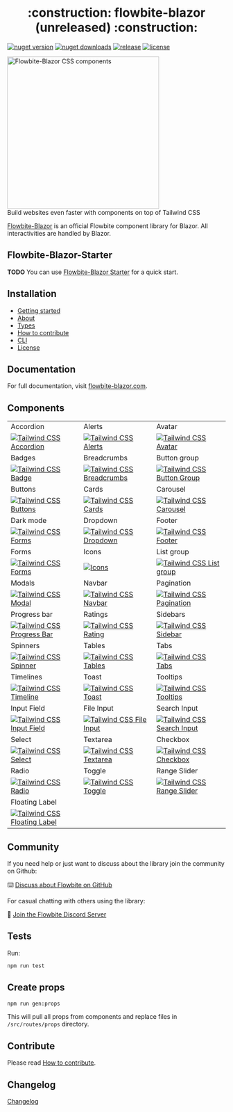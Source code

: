 <div align="center">
  <h1>:construction: flowbite-blazor (unreleased) :construction:</h1>
</div>

[![nuget version](TODO)](#)
[![nuget downloads](TODO)](#)
[![release](TODO)](#)
[![license](TODO)](#)

<p>
    <a href="#" >
      <img alt="Flowbite-Blazor CSS components" width="350" src="TODO.png">
    </a><br>
    Build websites even faster with components on top of Tailwind CSS
</p>

[Flowbite-Blazor](#/) is an official Flowbite component library for Blazor. All interactivities are handled by Blazor.

## Flowbite-Blazor-Starter

**TODO**
You can use [Flowbite-Blazor Starter](TODO) for a quick start.

## Installation

- [Getting started](#/pages/getting-started)
- [About](#/pages/about)
- [Types](#/pages/types)
- [How to contribute](#/pages/how-to-contribute)
- [CLI](#/pages/cli)
- [License](#/pages/license)

## Documentation

For full documentation, visit [flowbite-blazor.com](#/).

## Components

<table>
  <tr>
    <td width="33.3333%">Accordion</td>
    <td width="33.3333%">Alerts</td>
     <td width="33.3333%">Avatar</td>
  </tr>
  <tr>
  <td width="33.3333%">
        <a href="#/accordions/">
            <img alt="Tailwind CSS Accordion" src="https://flowbite.s3.amazonaws.com/github/accordion.jpg">
        </a>
    </td>
    <td width="33.3333%">
        <a href="#/alerts/">
            <img alt="Tailwind CSS Alerts" src="https://flowbite.s3.amazonaws.com/github/alerts.jpg">
        </a>
    </td>
    <td width="33.3333%">
        <a href="#/avatar/">
            <img alt="Tailwind CSS Avatar" src="https://flowbite.s3.amazonaws.com/github/avatar.jpg">
        </a>
    </td>
  </tr>
  <tr>
      <td width="33.3333%">Badges</td>
    <td width="33.3333%">Breadcrumbs</td>
    <td width="33.3333%">Button group</td>
    
  </tr>
  <tr>
  <td width="33.3333%">
        <a href="#/badges/">
            <img alt="Tailwind CSS Badge" src="https://flowbite.s3.amazonaws.com/github/badge.jpg">
        </a>
    </td>
    <td width="33.3333%">
        <a href="#/breadcrumbs/">
            <img alt="Tailwind CSS Breadcrumbs" src="https://flowbite.s3.amazonaws.com/github/breadcrumbs.jpg">
        </a>
    </td>
    <td width="33.3333%">
        <a href="#/button-groups/">
            <img alt="Tailwind CSS Button Group" src="https://flowbite.s3.amazonaws.com/github/button-group.jpg">
        </a>
    </td>
  </tr>
  <tr>
  <td width="33.3333%">Buttons</td>
    <td width="33.3333%">Cards</td>
    <td width="33.3333%">Carousel</td>
    
  </tr>
  <tr>
  <td width="33.3333%">
        <a href="#/buttons/">
            <img alt="Tailwind CSS Buttons" src="https://flowbite.s3.amazonaws.com/github/buttons.jpg">
        </a>
    </td>
    <td width="33.3333%">
        <a href="#/cards/">
            <img alt="Tailwind CSS Cards" src="https://flowbite.s3.amazonaws.com/github/cards.jpg">
        </a>
    </td>
    <td width="33.3333%">
        <a href="#/carousels/">
            <img alt="Tailwind CSS Carousel" src="https://flowbite.s3.amazonaws.com/github/carousel.jpg">
        </a>
    </td>
  </tr>
  <tr>
   <td width="33.3333%">Dark mode</td>
  <td width="33.3333%">Dropdown</td>
  <td width="33.3333%">Footer</td>
  </tr>
  <tr>
    <td width="33.3333%">
        <a href="#/darkmode/">
            <img alt="Tailwind CSS Forms" src="https://flowbite.s3.amazonaws.com/github/forms.jpg">
        </a>
    </td>
    <td width="33.3333%">
        <a href="#/dropdowns/">
            <img alt="Tailwind CSS Dropdown" src="https://flowbite.s3.amazonaws.com/github/dropdown.jpg">
        </a>
    </td>
     <td width="33.3333%">
        <a href="#/footer/">
            <img alt="Tailwind CSS Footer" src="https://flowbite.s3.amazonaws.com/github/footer.jpg">
        </a>
    </td>
  </tr>
  <tr>
  <td width="33.3333%">Forms</td>
  <td width="33.3333%">Icons</td>
    <td width="33.3333%">List group</td>
  </tr>
  <tr>
   <td width="33.3333%">
        <a href="#/forms/">
            <img alt="Tailwind CSS Forms" src="https://flowbite.s3.amazonaws.com/github/forms.jpg">
        </a>
    </td>
    <td width="33.3333%">
        <a href="#/icons/">
            <img alt="Icons" src="https://flowbite.s3.amazonaws.com/github/navbar.jpg">
        </a>
    </td>
     <td width="33.3333%">
        <a href="#/list-group/">
            <img alt="Tailwind CSS List group" src="https://flowbite.s3.amazonaws.com/github/list-group.jpg">
        </a>
    </td>
  </tr>
  <tr>
    <td width="33.3333%">Modals</td>
    <td width="33.3333%">Navbar</td>
     <td width="33.3333%">Pagination</td>
  </tr>
  <tr>
   <td width="33.3333%">
        <a href="#/modals/">
            <img alt="Tailwind CSS Modal" src="https://flowbite.s3.amazonaws.com/github/modal.jpg">
        </a>
    </td>
     <td width="33.3333%">
        <a href="#/navbar/">
            <img alt="Tailwind CSS Navbar" src="https://flowbite.s3.amazonaws.com/github/navbar.jpg">
        </a>
    </td>
    <td width="33.3333%">
        <a href="#/paginations/">
            <img alt="Tailwind CSS Pagination" src="https://flowbite.s3.amazonaws.com/github/pagination.jpg">
        </a>
    </td>
  </tr>
  <tr>
  <td width="33.3333%">Progress bar</td>
  <td width="33.3333%">Ratings</td>
  <td width="33.3333%">Sidebars</td>
  </tr>
  <tr>
  <td width="33.3333%">
        <a href="#/progressbars/">
            <img alt="Tailwind CSS Progress Bar" src="https://flowbite.s3.amazonaws.com/github/progress.jpg">
        </a>
    </td>
    <td width="33.3333%">
        <a href="#/ratings/">
            <img alt="Tailwind CSS Rating" src="https://flowbite.s3.amazonaws.com/github/rating.jpg">
        </a>
    </td>
    <td width="33.3333%">
        <a href="#/sidebars/">
            <img alt="Tailwind CSS Sidebar" src="https://flowbite.s3.amazonaws.com/github/sidebar.jpg">
        </a>
    </td>
  </tr>
  <tr>
  <td width="33.3333%">Spinners</td>
  <td width="33.3333%">Tables</td>
    <td width="33.3333%">Tabs</td>
  </tr>
  <tr>
    <td width="33.3333%">
        <a href="#/spinners/">
            <img alt="Tailwind CSS Spinner" src="https://flowbite.s3.amazonaws.com/github/spinner.jpg">
        </a>
    </td>
    <td width="33.3333%">
        <a href="#/tables/">
            <img alt="Tailwind CSS Tables" src="https://flowbite.s3.amazonaws.com/github/tables.jpg">
        </a>
    </td>
    <td width="33.3333%">
        <a href="#/tabs/">
            <img alt="Tailwind CSS Tabs" src="https://flowbite.s3.amazonaws.com/github/tabs.jpg">
        </a>
    </td>
  </tr>
  <tr>
    <td width="33.3333%">Timelines</td>
    <td width="33.3333%">Toast</td>
    <td width="33.3333%">Tooltips</td>
  </tr>
  <tr>
    <td width="33.3333%">
        <a href="#/timelines/">
            <img alt="Tailwind CSS Timeline" src="https://flowbite.s3.amazonaws.com/github/timeline.jpg">
        </a>
    </td>
    <td width="33.3333%">
        <a href="#/toasts/">
            <img alt="Tailwind CSS Toast" src="https://flowbite.s3.amazonaws.com/github/toast.jpg">
        </a>
    </td>
       <td width="33.3333%">
        <a href="#/tooltips/">
            <img alt="Tailwind CSS Tooltips" src="https://flowbite.s3.amazonaws.com/github/tooltips.jpg">
        </a>
    </td>
  </tr>
  <tr>
    <td width="33.3333%">Input Field</td>
    <td width="33.3333%">File Input</td>
    <td width="33.3333%">Search Input</td>
  </tr>
  <tr>
    <td width="33.3333%">
        <a href="#/forms/input/">
            <img alt="Tailwind CSS Input Field" src="https://flowbite.s3.amazonaws.com/github/input-field.jpg">
        </a>
    </td>
    <td width="33.3333%">
        <a href="#/forms/file-input/">
            <img alt="Tailwind CSS File Input" src="https://flowbite.s3.amazonaws.com/github/file-input.jpg">
        </a>
    </td>
    <td width="33.3333%">
        <a href="#/forms/search/">
            <img alt="Tailwind CSS Search Input" src="https://flowbite.s3.amazonaws.com/github/search-input.jpg">
        </a>
    </td>
  </tr>
  <tr>
    <td width="33.3333%">Select</td>
    <td width="33.3333%">Textarea</td>
    <td width="33.3333%">Checkbox</td>
  </tr>
  <tr>
    <td width="33.3333%">
        <a href="#/forms/select/">
            <img alt="Tailwind CSS Select" src="https://flowbite.s3.amazonaws.com/github/select.jpg">
        </a>
    </td>
    <td width="33.3333%">
        <a href="#/forms/textarea/">
            <img alt="Tailwind CSS Textarea" src="https://flowbite.s3.amazonaws.com/github/textarea.jpg">
        </a>
    </td>
    <td width="33.3333%">
        <a href="#/forms/checkbox/">
            <img alt="Tailwind CSS Checkbox" src="https://flowbite.s3.amazonaws.com/github/checkbox.jpg">
        </a>
    </td>
  </tr>
  <tr>
    <td width="33.3333%">Radio</td>
    <td width="33.3333%">Toggle</td>
    <td width="33.3333%">Range Slider</td>
  </tr>
  <tr>
    <td width="33.3333%">
        <a href="#/forms/radio/">
            <img alt="Tailwind CSS Radio" src="https://flowbite.s3.amazonaws.com/github/radio.jpg">
        </a>
    </td>
    <td width="33.3333%">
        <a href="#/forms/toggle/">
            <img alt="Tailwind CSS Toggle" src="https://flowbite.s3.amazonaws.com/github/toggle.jpg">
        </a>
    </td>
    <td width="33.3333%">
        <a href="#/forms/range/">
            <img alt="Tailwind CSS Range Slider" src="https://flowbite.s3.amazonaws.com/github/range-slider.jpg">
        </a>
    </td>
  </tr>
  <tr>
    <td width="33.3333%">Floating Label</td>
  </tr>
  <tr>
    <td width="33.3333%">
        <a href="#/forms/floating-label/">
            <img alt="Tailwind CSS Floating Label" src="https://flowbite.s3.amazonaws.com/github/floating-label.jpg">
        </a>
    </td>
  </tr>
</table>

## Community

If you need help or just want to discuss about the library join the community on Github:

⌨️ [Discuss about Flowbite on GitHub](https://github.com/themesberg/flowbite/discussions)

For casual chatting with others using the library:

💬 [Join the Flowbite Discord Server](https://discord.gg/4eeurUVvTy)

## Tests

Run:

```sh
npm run test
```

## Create props

```sh
npm run gen:props
```

This will pull all props from components and replace files in `/src/routes/props` directory.

## Contribute

Please read [How to contribute](https://github.com/themesberg/flowbite-blazor/blob/main/CONTRIBUTING.md).

## Changelog

[Changelog](https://github.com/themesberg/flowbite-blazor/blob/main/CHANGELOG.md)